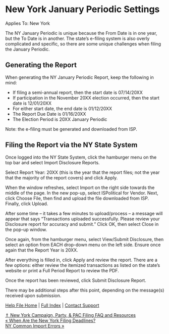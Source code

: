  New York January Periodic Settings
==========

Applies To: New York

The NY January Periodic is unique because the From Date is in one year, but the To Date is in another. The state’s e-filing system is also overly complicated and specific, so there are some unique challenges when filing the January Periodic.

Generating the Report
----------

When generating the NY January Periodic Report, keep the following in mind:

* If filing a semi-annual report, then the start date is 07/14/20XX
* If participation in the November 20XX election occurred, then the start date is 12/01/20XX
* For either start date, the end date is 01/12/20XX
* The Report Due Date is 01/16/20XX
* The Election Period is 20XX January Periodic

Note: the e-filing must be generated and downloaded from ISP.

Filing the Report via the NY State System
----------

Once logged into the NY State System, click the hamburger menu on the top bar and select Import Disclosure Reports.

Select Report Year: 20XX (this is the year that the report files; not the year that the majority of the report covers) and click Apply.

When the window refreshes, select Import on the right side towards the middle of the page. In the new pop-up, select ISPolitical for Vendor. Next, click Choose File, then find and upload the file downloaded from ISP. Finally, click Upload.

After some time – it takes a few minutes to upload/process – a message will appear that says “Transactions uploaded successfully. Please review your Disclosure report for accuracy and submit.” Click OK, then select Close in the pop-up window.

Once again, from the hamburger menu, select View/Submit Disclosure, then select an option from EACH drop-down menu on the left side. Ensure once again that the Report Year is 20XX.

After everything is filled in, click Apply and review the report. There are a few options: either review the itemized transactions as listed on the state’s website or print a Full Period Report to review the PDF.

Once the report has been reviewed, click Submit Disclosure Report.

There may be additional steps after this point, depending on the message(s) received upon submission.

[Help File Home](/help/) | [Full Index](/Help-File-Directory/) | [Contact Support](mailto:support@ISPolitical.com)

[⇑ New York Campaign, Party, & PAC Filing FAQ and Resources](/New-York-Campaign-Party-PAC-Filing-FAQ-and-Resources)  
[« When Are the New York Filing Deadlines?](/When-Are-the-New-York-Filing-Deadlines)  
[NY Common Import Errors »](/NY-Common-Import-Errors)